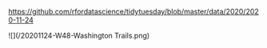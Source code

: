 https://github.com/rfordatascience/tidytuesday/blob/master/data/2020/2020-11-24

![](/20201124-W48-Washington Trails.png)